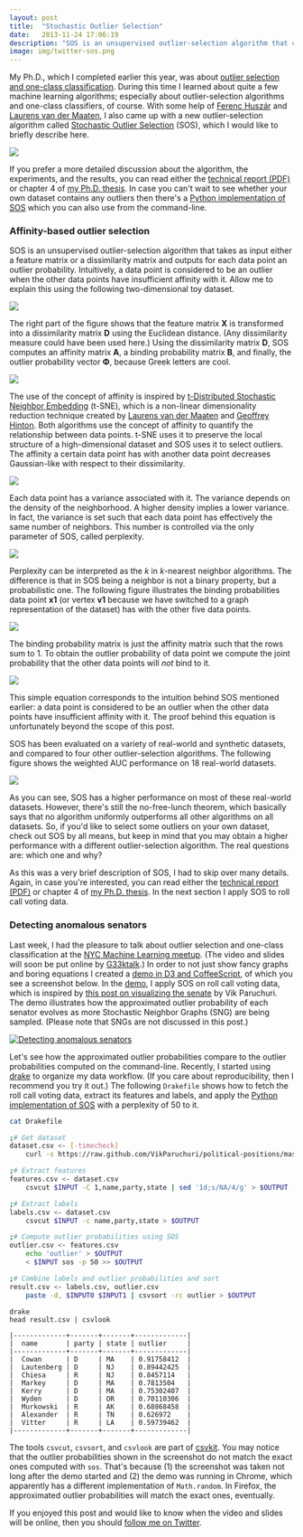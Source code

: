 ```yaml
---
layout: post
title:  "Stochastic Outlier Selection"
date:   2013-11-24 17:06:19
description: "SOS is an unsupervised outlier-selection algorithm that computes for each data point an outlier probability. It employs the concept of affinity to quantify the relationship between data points."
image: img/twitter-sos.png
---
```


My Ph.D., which I completed earlier this year, was about [outlier selection and one-class classification][thesis]. During this time I learned about quite a few machine learning algorithms; especially about outlier-selection algorithms and one-class classifiers, of course. With some help of [Ferenc Huszár](https://twitter.com/fhuszar) and [Laurens van der Maaten](http://homepage.tudelft.nl/19j49/Home.html), I also came up with a new outlier-selection algorithm called [Stochastic Outlier Selection][repo] (SOS), which I would like to briefly describe here.

![](/img/sos-densities.png)

If you prefer a more detailed discussion about the algorithm, the experiments, and the results, you can read either the [technical report (PDF)][tr] or chapter 4 of [my Ph.D. thesis][thesis]. In case you can't wait to see whether your own dataset contains any outliers then there's a [Python implementation of SOS][repo] which you can also use from the command-line.

### Affinity-based outlier selection

SOS is an unsupervised outlier-selection algorithm that takes as input either a feature matrix or a dissimilarity matrix and outputs for each data point an outlier probability. 
Intuitively, a data point is considered to be an outlier when the other data points have insufficient affinity with it. Allow me to explain this using the following two-dimensional toy dataset.

![](/img/sos-toydataset.png)

The right part of the figure shows that the feature matrix **X** is transformed into a dissimilarity matrix **D** using the Euclidean distance. (Any dissimilarity measure could have been used here.)
Using the dissimilarity matrix **D**, SOS computes an affinity matrix **A**, a binding probability matrix **B**, and finally, the outlier probability vector **Φ**, because Greek letters are cool.

![](/img/sos-matrices.png)

The use of the concept of affinity is inspired by [t-Distributed Stochastic Neighbor Embedding](http://homepage.tudelft.nl/19j49/t-SNE.html) (t-SNE), which is a non-linear dimensionality reduction technique created by [Laurens van der Maaten](http://homepage.tudelft.nl/19j49/Home.html) and [Geoffrey Hinton](http://www.cs.toronto.edu/~hinton/). Both algorithms use the concept of affinity to quantify the relationship between data points. t-SNE uses it to preserve the local structure of a high-dimensional dataset and SOS uses it to select outliers.
The affinity a certain data point has with another data point decreases Gaussian-like with respect to their dissimilarity.

![](/img/sos-d2a.png)

Each data point has a variance associated with it. The variance depends on the density of the neighborhood. A higher density implies a lower variance. In fact, the variance is set such that each data point has effectively the same number of neighbors. 
This number is controlled via the only parameter of SOS, called perplexity.

![](/img/sos-variances.png)

Perplexity can be interpreted as the *k* in *k*-nearest neighbor algorithms. The difference is that in SOS being a neighbor is not a binary property, but a probabilistic one. The following figure illustrates the binding probabilities data point **x1** (or vertex **v1** because we have switched to a graph representation of the dataset) has with the other five data points.

![](/img/sos-binding.png)

The binding probability matrix is just the affinity matrix such that the rows sum to 1. To obtain the outlier probability of data point we compute the joint probability that the other data points will *not* bind to it.

![](/img/sos-closedform.png)

This simple equation corresponds to the intuition behind SOS mentioned earlier: a data point is considered to be an outlier when the other data points have insufficient affinity with it. The proof behind this equation is unfortunately beyond the scope of this post. 

SOS has been evaluated on a variety of real-world and synthetic datasets, and compared to four other outlier-selection algorithms. The following figure shows the weighted AUC performance on 18 real-world datasets.

![](/img/sos-results.png)

As you can see, SOS has a higher performance on most of these real-world datasets. 
However, there's still the no-free-lunch theorem, which basically says that no algorithm uniformly outperforms all other algorithms on all datasets. 
So, if you'd like to select some outliers on your own dataset, check out SOS by all means, but keep in mind that you may obtain a higher performance with a different outlier-selection algorithm. The real questions are: which one and why?

As this was a very brief description of SOS, I had to skip over many details. 
Again, in case you're interested, you can read either the [technical report (PDF)][tr] or chapter 4 of [my Ph.D. thesis][thesis]. In the next section I apply SOS to roll call voting data. 

### <a name="detecting-anomalous-senators"></a>Detecting anomalous senators

Last week, I had the pleasure to talk about outlier selection and one-class classification at the [NYC Machine Learning meetup][meetup]. (The video and slides will soon be put online by [G33ktalk](http://g33ktalk.com/).) In order to not just show fancy graphs and boring equations I created a [demo in D3 and CoffeeScript][demo], of which you see a screenshot below. In the [demo][demo], I apply SOS on roll call voting data, which is inspired by [this post on visualizing the senate](http://vikparuchuri.com/blog/how-divided-is-the-senate/) by Vik Paruchuri. 
The demo illustrates how the approximated outlier probability of each senator evolves as more Stochastic Neighbor Graphs (SNG) are being sampled. (Please note that SNGs are not discussed in this post.)

[![Detecting anomalous senators](/img/sos-senators.png)][demo]

Let's see how the approximated outlier probabilities compare to the outlier probabilities computed on the command-line. Recently, I started using [drake][drake] to organize my data workflow. (If you care about reproducibility, then I recommend you try it out.) The following `Drakefile` shows how to fetch the roll call voting data, extract its features and labels, and apply the [Python implementation of SOS][code] with a perplexity of 50 to it. 

```bash
cat Drakefile

;# Get dataset
dataset.csv <- [-timecheck]
	curl -s https://raw.github.com/VikParuchuri/political-positions/master/113_frame.csv > $OUTPUT

;# Extract features
features.csv <- dataset.csv
	csvcut $INPUT -C 1,name,party,state | sed '1d;s/NA/4/g' > $OUTPUT

;# Extract labels
labels.csv <- dataset.csv
	csvcut $INPUT -c name,party,state > $OUTPUT

;# Compute outlier probabilities using SOS
outlier.csv <- features.csv
	echo 'outlier' > $OUTPUT
	< $INPUT sos -p 50 >> $OUTPUT

;# Combine labels and outlier probabilities and sort
result.csv <- labels.csv, outlier.csv
	paste -d, $INPUT0 $INPUT1 | csvsort -rc outlier > $OUTPUT
```
```
drake
head result.csv | csvlook

|-------------+-------+-------+-------------|
|  name       | party | state | outlier     |
|-------------+-------+-------+-------------|
|  Cowan      | D     | MA    | 0.91758412  |
|  Lautenberg | D     | NJ    | 0.89442425  |
|  Chiesa     | R     | NJ    | 0.8457114   |
|  Markey     | D     | MA    | 0.7813504   |
|  Kerry      | D     | MA    | 0.75302407  |
|  Wyden      | D     | OR    | 0.70110306  |
|  Murkowski  | R     | AK    | 0.68868458  |
|  Alexander  | R     | TN    | 0.626972    |
|  Vitter     | R     | LA    | 0.59739462  |
|-------------+-------+-------+-------------|
```

The tools `csvcut`, `csvsort`, and `csvlook` are part of [csvkit](http://csvkit.readthedocs.org/). 
You may notice that the outlier probabilities shown in the screenshot do not match the exact ones computed with `sos`. That's because (1) the screenshot was taken not long after the demo started and (2) the demo was running in Chrome, which apparently has a different implementation of `Math.random`. In Firefox, the approximated outlier probabilities will match the exact ones, eventually.

If you enjoyed this post and would like to know when the video and slides will be online, then you should [follow me on Twitter][twitter].


[thesis]: https://github.com/jeroenjanssens/phd-thesis
[meetup]: http://www.meetup.com/NYC-Machine-Learning/events/149093182/
[demo]: http://bl.ocks.org/jeroenjanssens/7608890
[repo]: https://github.com/jeroenjanssens/sos
[code]: https://github.com/jeroenjanssens/sos/blob/master/bin/sos
[twitter]: https://twitter.com/jeroenhjanssens/
[tr]: https://github.com/jeroenjanssens/sos/blob/master/doc/sos-ticc-tr-2012-001.pdf?raw=true
[drake]: https://github.com/Factual/drake#drake

